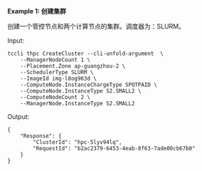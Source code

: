 **Example 1: 创建集群**

创建一个管控节点和两个计算节点的集群。调度器为：SLURM。

Input: 

```
tccli thpc CreateCluster --cli-unfold-argument  \
    --ManagerNodeCount 1 \
    --Placement.Zone ap-guangzhou-2 \
    --SchedulerType SLURM \
    --ImageId img-l8og963d \
    --ComputeNode.InstanceChargeType SPOTPAID \
    --ComputeNode.InstanceType S2.SMALL2 \
    --ComputeNodeCount 2 \
    --ManagerNode.InstanceType S2.SMALL2
```

Output: 
```
{
    "Response": {
        "ClusterId": "hpc-5lyv94lq",
        "RequestId": "b2ac2379-6453-4eab-8f63-7ade00cb67b0"
    }
}
```

